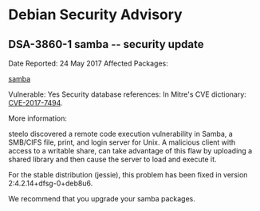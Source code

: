 
Debian Security Advisory
========================


DSA-3860-1 samba -- security update
-----------------------------------



Date Reported:
24 May 2017
Affected Packages:

[samba](https://packages.debian.org/src:samba)

Vulnerable:
Yes
Security database references:
In Mitre's CVE dictionary: [CVE-2017-7494](https://security-tracker.debian.org/tracker/CVE-2017-7494).  

More information:

steelo discovered a remote code execution vulnerability in Samba, a
SMB/CIFS file, print, and login server for Unix. A malicious client with
access to a writable share, can take advantage of this flaw by uploading
a shared library and then cause the server to load and execute it.


For the stable distribution (jessie), this problem has been fixed in
version 2:4.2.14+dfsg-0+deb8u6.


We recommend that you upgrade your samba packages.





